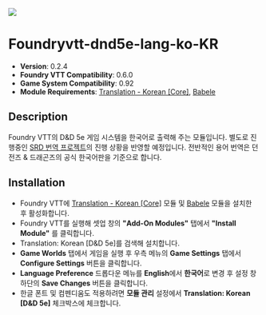 ![](https://img.shields.io/badge/Foundry-v0.6.0-informational)

# Foundryvtt-dnd5e-lang-ko-KR

* **Version**: 0.2.4
* **Foundry VTT Compatibility**: 0.6.0
* **Game System Compatibility**: 0.92
* **Module Requirements**: [Translation - Korean [Core]](https://github.com/ShoyuVanilla/FoundryVTT-lang-ko-KR), [Babele](https://gitlab.com/riccisi/foundryvtt-babele)

## Description

Foundry VTT의 D&D 5e 게임 시스템을 한국어로 출력해 주는 모듈입니다.
별도로 진행중인 [SRD 번역 프로젝트](https://translation.shoyuvanilla.net/languages/ko/d20-5e-srd/)의 진행 상황을 반영할 예정입니다.
전반적인 용어 번역은 던전즈 & 드래곤즈의 공식 한국어판을 기준으로 합니다.

## Installation

* Foundry VTT에 [Translation - Korean [Core]](https://github.com/ShoyuVanilla/FoundryVTT-lang-ko-KR) 모듈 및 [Babele](https://gitlab.com/riccisi/foundryvtt-babele) 모듈을 설치한 후 활성화합니다.
* Foundry VTT를 실행해 셋업 창의 **"Add-On Modules"** 탭에서 **"Install Module"** 를 클릭합니다.
* Translation: Korean [D&D 5e]를 검색해 설치합니다.
* **Game Worlds** 탭에서 게임을 실행 후 우측 메뉴의 **Game Settings** 탭에서 **Configure Settings** 버튼을 클릭합니다.
* **Language Preference** 드롭다운 메뉴를 **English**에서 **한국어**로 변경 후 설정 창 하단의 **Save Changes** 버튼을 클릭합니다.
* 한글 폰트 및 컴펜디움도 적용하려면 **모듈 관리** 설정에서 **Translation: Korean [D&D 5e]** 체크박스에 체크합니다.
